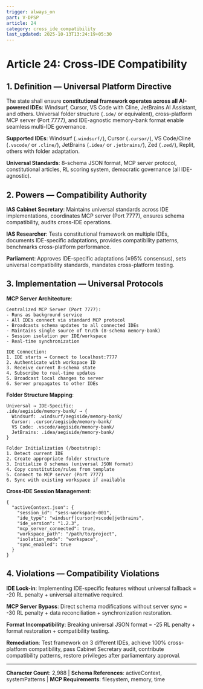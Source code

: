 ```yaml
---
trigger: always_on
part: V-DPSP
article: 24
category: cross_ide_compatibility
last_updated: 2025-10-13T13:24:19+05:30
---
```


# Article 24: Cross-IDE Compatibility

## 1. Definition — Universal Platform Directive

The state shall ensure **constitutional framework operates across all AI-powered IDEs**: Windsurf, Cursor, VS Code with Cline, JetBrains AI Assistant, and others. Universal folder structure (`.ide/` or equivalent), cross-platform MCP server (Port 7777), and IDE-agnostic memory-bank format enable seamless multi-IDE governance.

**Supported IDEs**: Windsurf (`.windsurf/`), Cursor (`.cursor/`), VS Code/Cline (`.vscode/` or `.cline/`), JetBrains (`.idea/` or `.jetbrains/`), Zed (`.zed/`), Replit, others with folder adaptation.

**Universal Standards**: 8-schema JSON format, MCP server protocol, constitutional articles, RL scoring system, democratic governance (all IDE-agnostic).

## 2. Powers — Compatibility Authority

**IAS Cabinet Secretary**: Maintains universal standards across IDE implementations, coordinates MCP server (Port 7777), ensures schema compatibility, audits cross-IDE operations.

**IAS Researcher**: Tests constitutional framework on multiple IDEs, documents IDE-specific adaptations, provides compatibility patterns, benchmarks cross-platform performance.

**Parliament**: Approves IDE-specific adaptations (≥95% consensus), sets universal compatibility standards, mandates cross-platform testing.

## 3. Implementation — Universal Protocols

**MCP Server Architecture**:
```
Centralized MCP Server (Port 7777):
- Runs as background service
- All IDEs connect via standard MCP protocol
- Broadcasts schema updates to all connected IDEs
- Maintains single source of truth (8-schema memory-bank)
- Session isolation per IDE/workspace
- Real-time synchronization

IDE Connection:
1. IDE starts → Connect to localhost:7777
2. Authenticate with workspace ID
3. Receive current 8-schema state
4. Subscribe to real-time updates
5. Broadcast local changes to server
6. Server propagates to other IDEs
```

**Folder Structure Mapping**:
```
Universal → IDE-Specific:
.ide/aegiside/memory-bank/ → {
  Windsurf: .windsurf/aegiside/memory-bank/
  Cursor: .cursor/aegiside/memory-bank/
  VS Code: .vscode/aegiside/memory-bank/
  JetBrains: .idea/aegiside/memory-bank/
}

Folder Initialization (/bootstrap):
1. Detect current IDE
2. Create appropriate folder structure
3. Initialize 8 schemas (universal JSON format)
4. Copy constitution/rules from template
5. Connect to MCP server (Port 7777)
6. Sync with existing workspace if available
```

**Cross-IDE Session Management**:
```
{
  "activeContext.json": {
    "session_id": "sess-workspace-001",
    "ide_type": "windsurf|cursor|vscode|jetbrains",
    "ide_version": "1.2.3",
    "mcp_server_connected": true,
    "workspace_path": "/path/to/project",
    "isolation_mode": "workspace",
    "sync_enabled": true
  }
}
```

## 4. Violations — Compatibility Violations

**IDE Lock-in**: Implementing IDE-specific features without universal fallback = -20 RL penalty + universal alternative required.

**MCP Server Bypass**: Direct schema modifications without server sync = -30 RL penalty + data reconciliation + synchronization restoration.

**Format Incompatibility**: Breaking universal JSON format = -25 RL penalty + format restoration + compatibility testing.

**Remediation**: Test framework on 3 different IDEs, achieve 100% cross-platform compatibility, pass Cabinet Secretary audit, contribute compatibility patterns, restore privileges after parliamentary approval.

---

**Character Count**: 2,988 | **Schema References**: activeContext, systemPatterns | **MCP Requirements**: filesystem, memory, time

